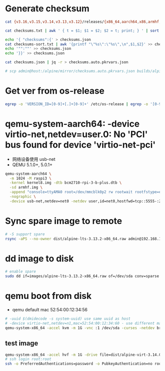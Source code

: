 # Generate checksum

```bash
cat {v3.16,v3.15,v3.14,v3.13,v3.12}/releases/{x86_64,aarch64,x86,armhf,armv7}/alpine-*.sha256 | grep -v -e _rc -e xen -e miniroot -e netboot > checksums.txt

cat checksums.txt | awk ' { t = $1; $1 = $2; $2 = t; print; } ' | sort > checksums-sort.txt

echo '{ "checksums":{' > checksums.json
cat checksums-sort.txt | awk '{printf "\"%s\":\"%s\",\n",$1,$2}' >> checksums.json
echo '"":""' >> checksums.json
echo '}}' >> checksums.json

cat checksums.json | jq -r > checksums.auto.pkrvars.json

# scp admin@host:/alpine/mirror/checksums.auto.pkrvars.json builds/alpine
```

# Get ver from os-release

```bash
egrep -o 'VERSION_ID=[0-9]+[.]+[0-9]+' /etc/os-release | egrep -o '[0-9]+[.]+[0-9]+'
```

# qemu-system-aarch64: -device virtio-net,netdev=user.0: No 'PCI' bus found for device 'virtio-net-pci'

- 网络设备使用 usb-net
- QEMU 5.1.0+, 5.0.1+

```bash
qemu-system-aarch64 \
  -m 1024 -M raspi3 \
  -kernel kernel8.img -dtb bcm2710-rpi-3-b-plus.dtb \
  -sd armhf.img \
  -append "console=ttyAMA0 root=/dev/mmcblk0p2 rw rootwait rootfstype=ext4" \
  -nographic \
  -device usb-net,netdev=net0 -netdev user,id=net0,hostfwd=tcp::5555-:22
```

# Sync spare image to remote

```bash
# -S support spare
rsync -aPS --no-owner dist/alpine-lts-3.13.2-x86_64.raw admin@192.168.1.2:~
```

# dd image to disk

```bash
# enable spare
sudo dd if=images/alpine-lts-3.13.2-x86_64.raw of=/dev/sda conv=sparse status=progress bs=128MB
```

# qemu boot from disk

- qemu default mac 52:54:00:12:34:56

```bash
# -uuid $(dmidecode -s system-uuid) use same uuid as host
# -device virtio-net,netdev=n1,mac=52:54:00:12:34:60 - use different mac
qemu-system-x86_64 -accel kvm -m 1G -vnc :1 /dev/sda -curses -netdev bridge,br=br0,id=n1 -device virtio-net,netdev=n1
```

## test image

```bash
qemu-system-x86_64 -accel hvf -m 1G -drive file=dist/alpine-virt-3.14.0-x86_64.qcow2 -net nic -net user,hostfwd=tcp::2222-:22
# ssh login root:root
ssh -o PreferredAuthentications=password -o PubkeyAuthentication=no root@127.0.0.1 -p 2222
```
